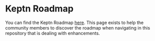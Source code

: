 # Keptn Roadmap

You can find the Keptn Roadmap [here](https://github.com/orgs/keptn/projects/10). This page exists to help the community members to discover the roadmap when navigating in this repository that is dealing with enhancements. 
